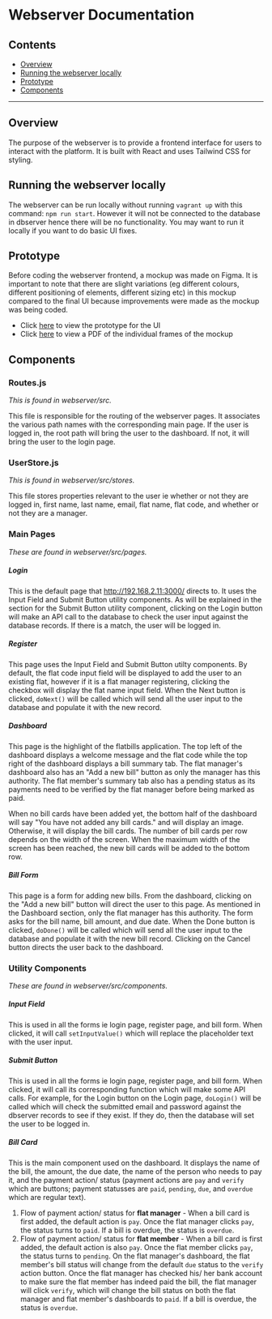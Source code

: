 # Webserver Documentation

## Contents
- [Overview](#overview)
- [Running the webserver locally](#running-the-webserver-locally)
- [Prototype](#prototype)
- [Components](#components)

---

## Overview
The purpose of the webserver is to provide a frontend interface for users to interact with the platform. It is built with React and uses Tailwind CSS for styling. 

## Running the webserver locally
The webserver can be run locally without running `vagrant up` with this command: `npm run start`. However it will not be connected to the database in dbserver hence there will be no functionality. You may want to run it locally if you want to do basic UI fixes.

## Prototype
Before coding the webserver frontend, a mockup was made on Figma. It is important to note that there are slight variations (eg different colours, different positioning of elements, different sizing etc) in this mockup compared to the final UI because improvements were made as the mockup was being coded.
- Click [here](https://www.figma.com/proto/dCuyr7IzSFl7IAJ5QDOpDg/349-Assignment-1?node-id=29%3A1382&scaling=scale-down&page-id=0%3A1&starting-point-node-id=29%3A923&show-proto-sidebar=1) to view the prototype for the UI
- Click [here](./Webserver%20UI.pdf) to view a PDF of the individual frames of the mockup

## Components

### Routes.js
_This is found in webserver/src._

This file is responsible for the routing of the webserver pages. It associates the various path names with the corresponding main page. If the user is logged in, the root path will bring the user to the dashboard. If not, it will bring the user to the login page.

### UserStore.js
_This is found in webserver/src/stores._

This file stores properties relevant to the user ie whether or not they are logged in, first name, last name, email, flat name, flat code, and whether or not they are a manager.

### Main Pages
_These are found in webserver/src/pages._

##### Login
This is the default page that http://192.168.2.11:3000/ directs to. It uses the Input Field and Submit Button utility components. As will be explained in the section for the Submit Button utility component, clicking on the Login button will make an API call to the database to check the user input against the database records. If there is a match, the user will be logged in.

##### Register
This page uses the Input Field and Submit Button utilty components. By default, the flat code input field will be displayed to add the user to an existing flat, however if it is a flat manager registering, clicking the checkbox will display the flat name input field. When the Next button is clicked, `doNext()` will be called which will send all the user input to the database and populate it with the new record.

##### Dashboard
This page is the highlight of the flatbills application. The top left of the dashboard displays a welcome message and the flat code while the top right of the dashboard displays a bill summary tab. The flat manager's dashboard also has an "Add a new bill" button as only the manager has this authority. The flat member's summary tab also has a pending status as its payments need to be verified by the flat manager before being marked as paid.

When no bill cards have been added yet, the bottom half of the dashboard will say "You have not added any bill cards." and will display an image. Otherwise, it will display the bill cards. The number of bill cards per row depends on the width of the screen. When the maximum width of the screen has been reached, the new bill cards will be added to the bottom row.

##### Bill Form
This page is a form for adding new bills. From the dashboard, clicking on the "Add a new bill" button will direct the user to this page. As mentioned in the Dashboard section, only the flat manager has this authority. The form asks for the bill name, bill amount, and due date. When the Done button is clicked, `doDone()` will be called which will send all the user input to the database and populate it with the new bill record. Clicking on the Cancel button directs the user back to the dashboard.

### Utility Components
_These are found in webserver/src/components._

##### Input Field
This is used in all the forms ie login page, register page, and bill form. When clicked, it will call `setInputValue()` which will replace the placeholder text with the user input.

##### Submit Button
This is used in all the forms ie login page, register page, and bill form. When clicked, it will call its corresponding function which will make some API calls. For example, for the Login button on the Login page, `doLogin()` will be called which will check the submitted email and password against the dbserver records to see if they exist. If they do, then the database will set the user to be logged in.

##### Bill Card
This is the main component used on the dashboard. It displays the name of the bill, the amount, the due date, the name of the person who needs to pay it, and the payment action/ status (payment actions are `pay` and `verify` which are buttons; payment statusses are `paid`, `pending`, `due`, and `overdue` which are regular text).
1. Flow of payment action/ status for __flat manager__ - When a bill card is first added, the default action is `pay`. Once the flat manager clicks `pay`, the status turns to `paid`. If a bill is overdue, the status is `overdue`.
2. Flow of payment action/ status for __flat member__ - When a bill card is first added, the default action is also `pay`. Once the flat member clicks `pay`, the status turns to `pending`. On the flat manager's dashboard, the flat member's bill status will change from the default `due` status to the `verify` action button. Once the flat manager has checked his/ her bank account to make sure the flat member has indeed paid the bill, the flat manager will click `verify`, which will change the bill status on both the flat manager and flat member's dashboards to `paid`. If a bill is overdue, the status is `overdue`.
